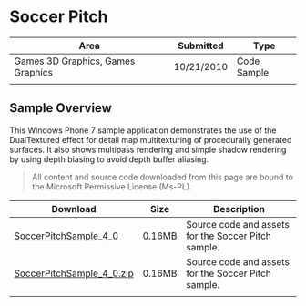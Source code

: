 # Soccer Pitch

|Area|Submitted|Type|
|-|-|-|
Games 3D Graphics, Games Graphics|10/21/2010|Code Sample
||||

## Sample Overview

This Windows Phone 7 sample application demonstrates the use of the DualTextured effect for detail map multitexturing of procedurally generated surfaces. It also shows multipass rendering and simple shadow rendering by using depth biasing to avoid depth buffer aliasing.

> All content and source code downloaded from this page are bound to the Microsoft Permissive License (Ms-PL).

Download | Size | Description
---|---|---|
[SoccerPitchSample_4_0](https://github.com/simondarksidej/XNAGameStudio/tree/archive/Samples/SoccerPitchSample_4_0) | 0.16MB | Source code and assets for the Soccer Pitch sample.
[SoccerPitchSample_4_0.zip](https://github.com/simondarksidej/XNAGameStudioZips/raw/zips/SoccerPitchSample_4_0.zip) | 0.16MB | Source code and assets for the Soccer Pitch sample.
||||
